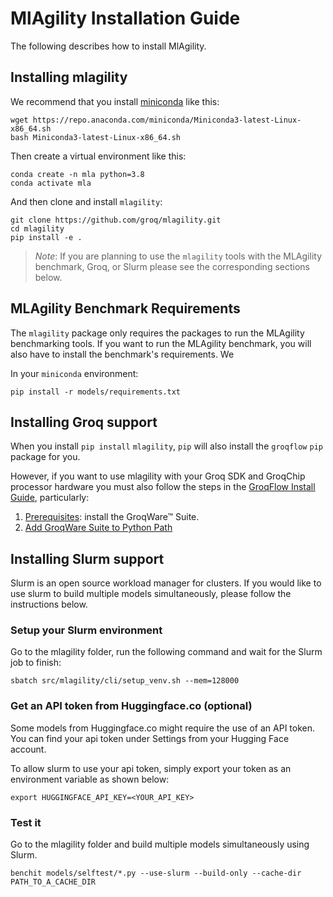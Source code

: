 # MlAgility Installation Guide

The following describes how to install MlAgility.

## Installing mlagility

We recommend that you install [miniconda](https://docs.conda.io/en/latest/miniconda.html) like this:

```
wget https://repo.anaconda.com/miniconda/Miniconda3-latest-Linux-x86_64.sh
bash Miniconda3-latest-Linux-x86_64.sh
```

Then create a virtual environment like this:

```
conda create -n mla python=3.8
conda activate mla
```

And then clone and install `mlagility`:

```
git clone https://github.com/groq/mlagility.git
cd mlagility
pip install -e .
```

> _Note_: If you are planning to use the `mlagility` tools with the MLAgility benchmark, Groq, or Slurm please see the corresponding sections below.

## MLAgility Benchmark Requirements

The `mlagility` package only requires the packages to run the MLAgility benchmarking tools. If you want to run the MLAgility benchmark, you will also have to install the benchmark's requirements. We 

In your `miniconda` environment:

```
pip install -r models/requirements.txt
```

## Installing Groq support

When you install `pip install` `mlagility`, `pip` will also install the `groqflow` `pip` package for you. 

However, if you want to use mlagility with your Groq SDK and GroqChip processor hardware you must also follow the steps in the [GroqFlow Install Guide](https://github.com/groq/groqflow/blob/release/0921/docs/install.md), particularly:
1. [Prerequisites](https://github.com/groq/groqflow/blob/release/0921/docs/install.md#prerequisites): install the GroqWare™ Suite.
1. [Add GroqWare Suite to Python Path](https://github.com/groq/groqflow/blob/release/0921/docs/install.md#step-3-add-groqware-suite-to-python-path)

## Installing Slurm support

Slurm is an open source workload manager for clusters. If you would like to use slurm to build multiple models simultaneously, please follow the instructions below. 

### Setup your Slurm environment

Go to the mlagility folder, run the following command and wait for the Slurm job to finish:

```
sbatch src/mlagility/cli/setup_venv.sh --mem=128000
```

### Get an API token from Huggingface.co (optional)

Some models from Huggingface.co might require the use of an API token. You can find your api token under Settings from your Hugging Face account.

To allow slurm to use your api token, simply export your token as an environment variable as shown below:


```
export HUGGINGFACE_API_KEY=<YOUR_API_KEY>
```

### Test it

Go to the mlagility folder and build multiple models simultaneously using Slurm.

```
benchit models/selftest/*.py --use-slurm --build-only --cache-dir PATH_TO_A_CACHE_DIR
```